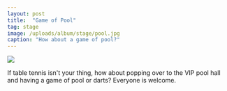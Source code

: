 ```yaml
---
layout: post
title:  "Game of Pool"
tag: stage
image: /uploads/album/stage/pool.jpg
caption: "How about a game of pool?"
---
```


![](/uploads/album/stage/pool.jpg)

If table tennis isn't your thing, how about popping over to the VIP pool hall and having a game of pool or darts? Everyone is welcome. 
